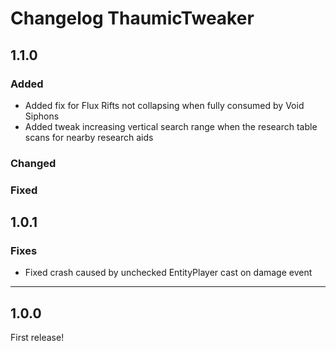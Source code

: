 # Changelog ThaumicTweaker
## 1.1.0
### Added
- Added fix for Flux Rifts not collapsing when fully consumed by Void Siphons
- Added tweak increasing vertical search range when the research table scans for nearby research aids

### Changed
### Fixed

## 1.0.1
### Fixes
- Fixed crash caused by unchecked EntityPlayer cast on damage event

---

## 1.0.0
First release!
